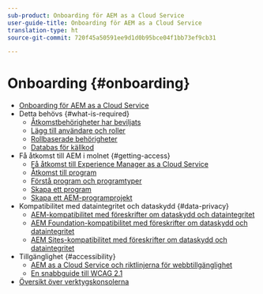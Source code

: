 ```yaml
---
sub-product: Onboarding för AEM as a Cloud Service
user-guide-title: Onboarding för AEM as a Cloud Service
translation-type: ht
source-git-commit: 720f45a50591ee9d1d0b95bce04f1bb73ef9cb31

---
```



# Onboarding {#onboarding}

+ [Onboarding för AEM as a Cloud Service](/help/onboarding/home.md)
+ Detta behövs {#what-is-required}
   + [Åtkomstbehörigheter har beviljats](what-is-required/access-rights-granted.md)
   + [Lägg till användare och roller](what-is-required/add-users-roles.md)
   + [Rollbaserade behörigheter](what-is-required/role-based-permissions.md)
   + [Databas för källkod](what-is-required/source-code-repository.md)
+ Få åtkomst till AEM i molnet {#getting-access}
   + [Få åtkomst till Experience Manager as a Cloud Service](getting-access-to-aem-in-cloud/navigation.md)
   + [Åtkomst till program](getting-access-to-aem-in-cloud/first-time-login.md)
   + [Förstå program och programtyper](getting-access-to-aem-in-cloud/understand-program-types.md)
   + [Skapa ett program](getting-access-to-aem-in-cloud/creating-a-program.md)
   + [Skapa ett AEM-programprojekt](getting-access-to-aem-in-cloud/creating-aem-application-project.md)
+ Kompatibilitet med dataintegritet och dataskydd {#data-privacy}
   + [AEM-kompatibilitet med föreskrifter om dataskydd och dataintegritet](data-privacy-and-protection-readiness/aem-readiness.md)
   + [AEM Foundation-kompatibilitet med föreskrifter om dataskydd och dataintegritet](data-privacy-and-protection-readiness/foundation-readiness.md)
   + [AEM Sites-kompatibilitet med föreskrifter om dataskydd och dataintegritet](data-privacy-and-protection-readiness/sites-readiness.md)
+ Tillgänglighet {#accessibility}
   + [AEM as a Cloud Service och riktlinjerna för webbtillgänglighet](accessibility/web-accessibility.md)
   + [En snabbguide till WCAG 2.1](accessibility/quick-guide-wcag.md)
+ [Översikt över verktygskonsolerna](tools-consoles.md)
